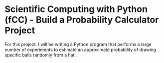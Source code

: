 # Scientific Computing with Python (fCC) - Build a Probability Calculator Project
For this project, I will be writing a Python program that performs a large number of experiments to estimate an approximate probability of drawing specific balls randomly from a hat.

